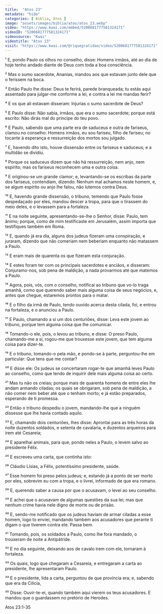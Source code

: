 ```yaml
---
title:  "Atos 23"
metadate: "hide"
categories: [ Biblia, Atos ]
image: "assets/images/biblia/atos/atos_23.webp"
video: "https://www.kwai.com/embed/5200681777581324171"
videoID: "5200681777581324171"
videosource: "Kwai"
videotitle: "Atos 23"
visit: "https://www.kwai.com/@riquegratidao/video/5200681777581324171"
---
```



¹ E, pondo Paulo os olhos no conselho, disse: Homens irmãos, até ao dia de hoje tenho andado diante de Deus com toda a boa consciência.

² Mas o sumo sacerdote, Ananias, mandou aos que estavam junto dele que o ferissem na boca.

³ Então Paulo lhe disse: Deus te ferirá, parede branqueada; tu estás aqui assentado para julgar-me conforme a lei, e contra a lei me mandas ferir?

⁴ E os que ali estavam disseram: Injurias o sumo sacerdote de Deus?

⁵ E Paulo disse: Não sabia, irmãos, que era o sumo sacerdote; porque está escrito: Não dirás mal do príncipe do teu povo.

⁶ E Paulo, sabendo que uma parte era de saduceus e outra de fariseus, clamou no conselho: Homens irmãos, eu sou fariseu, filho de fariseu; no tocante à esperança e ressurreição dos mortos sou julgado.

⁷ E, havendo dito isto, houve dissensão entre os fariseus e saduceus; e a multidão se dividiu.

⁸ Porque os saduceus dizem que não há ressurreição, nem anjo, nem espírito; mas os fariseus reconhecem uma e outra coisa.

⁹ E originou-se um grande clamor; e, levantando-se os escribas da parte dos fariseus, contendiam, dizendo: Nenhum mal achamos neste homem, e, se algum espírito ou anjo lhe falou, não lutemos contra Deus.

¹⁰ E, havendo grande dissensão, o tribuno, temendo que Paulo fosse despedaçado por eles, mandou descer a tropa, para que o tirassem do meio deles, e o levassem para a fortaleza.

¹¹ E na noite seguinte, apresentando-se-lhe o Senhor, disse: Paulo, tem ânimo; porque, como de mim testificaste em Jerusalém, assim importa que testifiques também em Roma.

¹² E, quando já era dia, alguns dos judeus fizeram uma conspiração, e juraram, dizendo que não comeriam nem beberiam enquanto não matassem a Paulo.

¹³ E eram mais de quarenta os que fizeram esta conjuração.

¹⁴ E estes foram ter com os principais sacerdotes e anciãos, e disseram: Conjuramo-nos, sob pena de maldição, a nada provarmos até que matemos a Paulo.

¹⁵ Agora, pois, vós, com o conselho, notificai ao tribuno que vo-lo traga amanhã, como que querendo saber mais alguma coisa de seus negócios, e, antes que chegue, estaremos prontos para o matar.

¹⁶ E o filho da irmã de Paulo, tendo ouvido acerca desta cilada, foi, e entrou na fortaleza, e o anunciou a Paulo.

¹⁷ E Paulo, chamando a si um dos centuriões, disse: Leva este jovem ao tribuno, porque tem alguma coisa que lhe comunicar.

¹⁸ Tomando-o ele, pois, o levou ao tribuno, e disse: O preso Paulo, chamando-me a si, rogou-me que trouxesse este jovem, que tem alguma coisa para dizer-te.

¹⁹ E o tribuno, tomando-o pela mão, e pondo-se à parte, perguntou-lhe em particular: Que tens que me contar?

²⁰ E disse ele: Os judeus se concertaram rogar-te que amanhã leves Paulo ao conselho, como que tendo de inquirir dele mais alguma coisa ao certo.

²¹ Mas tu não os creias; porque mais de quarenta homens de entre eles lhe andam armando ciladas; os quais se obrigaram, sob pena de maldição, a não comer nem beber até que o tenham morto; e já estão preparados, esperando de ti promessa.

²² Então o tribuno despediu o jovem, mandando-lhe que a ninguém dissesse que lhe havia contado aquilo.

²³ E, chamando dois centuriões, lhes disse: Aprontai para as três horas da noite duzentos soldados, e setenta de cavalaria, e duzentos arqueiros para irem até Cesareia;

²⁴ E aparelhai animais, para que, pondo neles a Paulo, o levem salvo ao presidente Félix.

²⁵ E escreveu uma carta, que continha isto:

²⁶ Cláudio Lísias, a Félix, potentíssimo presidente, saúde.

²⁷ Esse homem foi preso pelos judeus; e, estando já a ponto de ser morto por eles, sobrevim eu com a tropa, e o livrei, informado de que era romano.

²⁸ E, querendo saber a causa por que o acusavam, o levei ao seu conselho.

²⁹ E achei que o acusavam de algumas questões da sua lei; mas que nenhum crime havia nele digno de morte ou de prisão.

³⁰ E, sendo-me notificado que os judeus haviam de armar ciladas a esse homem, logo to enviei, mandando também aos acusadores que perante ti digam o que tiverem contra ele. Passa bem.

³¹ Tomando, pois, os soldados a Paulo, como lhe fora mandado, o trouxeram de noite a Antipátride.

³² E no dia seguinte, deixando aos de cavalo irem com ele, tornaram à fortaleza.

³³ Os quais, logo que chegaram a Cesareia, e entregaram a carta ao presidente, lhe apresentaram Paulo.

³⁴ E o presidente, lida a carta, perguntou de que província era; e, sabendo que era da Cilícia,

³⁵ Disse: Ouvir-te-ei, quando também aqui vierem os teus acusadores. E mandou que o guardassem no pretório de Herodes. 




Atos 23:1-35



